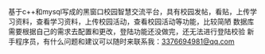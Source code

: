 基于c++和mysql写成的黑窗口校园智慧交流平台，具有校园发帖，看贴，上传学习资料，查看学习资料，上传校园活动，查看校园活动等功能，比较简陋
数据库需要根据自己的需求去配置和更改，登陆功能还没做完，还无法进行登陆校验
新手程序员，有什么问题和建议可以随时来联系我：3376694981@qq.com
